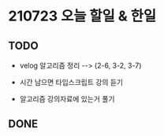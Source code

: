 # 210723 오늘 할일 & 한일

## TODO

- velog 알고리즘 정리 --> (2-6, 3-2, 3-7)

- 시간 남으면 타입스크립트 강의 듣기

- 알고리즘 강의자료에 있는거 풀기

## DONE

